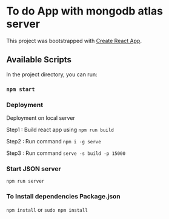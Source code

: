 # To do App with mongodb atlas server

This project was bootstrapped with [Create React App](https://github.com/facebook/create-react-app).

## Available Scripts

In the project directory, you can run:

### `npm start`

### Deployment

Deployment on local server

Step1 : Build react app using `npm run build`

Step2 : Run command `npm i -g serve`

Step3 : Run command  `serve -s build -p 15000`


### Start JSON server
`npm run server`

### To Install dependencies Package.json
`npm install` or `sudo npm install`
